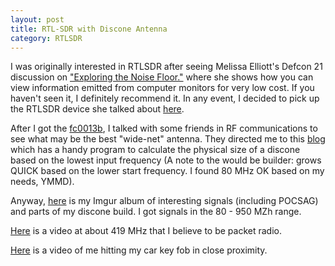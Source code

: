 ```yaml
---
layout: post
title: RTL-SDR with Discone Antenna
category: RTLSDR
---
```


I was originally interested in RTLSDR after seeing Melissa Elliott's Defcon 21 discussion on ["Exploring the Noise Floor."](https://www.youtube.com/watch?v=5N1C3WB8c0o) where she shows how you can view information emitted from computer monitors for very low cost.   If you haven't seen it, I definitely recommend it.  In any event, I decided to pick up the RTLSDR device she talked about [here](https://www.youtube.com/watch?v=5N1C3WB8c0o#t=345).

After I got the [fc0013b](http://www.aliexpress.com/w/wholesale-fc0013b-e4000.html), I talked with some friends in RF communications to see what may be the best "wide-net" antenna. They directed me to this [blog](http://helix.air.net.au/index.php/d-i-y-discone-for-rtlsdr/) which has a handy program to calculate the physical size of a discone based on the lowest input frequency (A note to the would be builder: grows QUICK based on the lower start frequency. I found 80 MHz OK based on my needs, YMMD).

Anyway, [here](http://imgur.com/a/7ph56) is my Imgur album of interesting signals (including POCSAG) and parts of my discone build. I got signals in the 80 - 950 MZh range.

[Here](https://vid.me/nTm) is a video at about 419 MHz that I believe to be packet radio.

[Here](https://vid.me/6Ww) is a video of me hitting my car key fob in close proximity.
 



